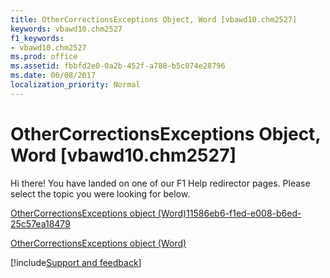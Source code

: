 ```yaml
---
title: OtherCorrectionsExceptions Object, Word [vbawd10.chm2527]
keywords: vbawd10.chm2527
f1_keywords:
- vbawd10.chm2527
ms.prod: office
ms.assetid: fbbfd2e0-0a2b-452f-a788-b5c074e28796
ms.date: 06/08/2017
localization_priority: Normal
---
```



# OtherCorrectionsExceptions Object, Word [vbawd10.chm2527]

Hi there! You have landed on one of our F1 Help redirector pages. Please select the topic you were looking for below.

[OtherCorrectionsExceptions object (Word)11586eb6-f1ed-e008-b6ed-25c57ea18479](https://msdn.microsoft.com/library/11586eb6-f1ed-e008-b6ed-25c57ea18479%28Office.15%29.aspx)

[OtherCorrectionsExceptions object (Word)](https://msdn.microsoft.com/library/f72135be-9a82-2c45-1835-8cabb18869de%28Office.15%29.aspx)

[!include[Support and feedback](~/includes/feedback-boilerplate.md)]